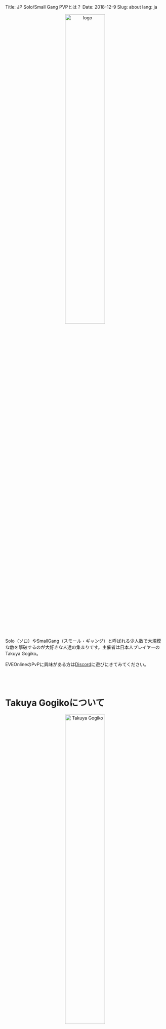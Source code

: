 Title: JP Solo/Small Gang PVPとは？
Date: 2018-12-9
Slug: about
lang: ja

<p style="text-align: center;">
<img src="{static}/images/logo.jpg" width="50%" alt="logo">
</p>

Solo（ソロ）やSmallGang（スモール・ギャング）と呼ばれる少人数で大規模な敵を撃破するのが大好きな人達の集まりです。主催者は日本人プレイヤーのTakuya Gogiko。

EVEOnlineのPvPに興味がある方は[Discord](https://discord.gg/FcYrc47)に遊びにきてみてください。
<br /><br /><br /><br />

# Takuya Gogikoについて
<p style="text-align: center;">
<img src="{static}/images/Takuya-Gogiko.jpg" width="50%" alt="Takuya Gogiko">
</p>

## [zKillboard](https://zkillboard.com/character/95235307/)
## [Twitch](https://www.twitch.tv/takuyagogiko)
## [Youtube](https://www.youtube.com/channel/UCLyw5fFzGvuNCz3xA6hHg1A)
## [Twitter](https://twitter.com/Takuya_Gogiko)
<br />
### ※このサイトは許可を貰っていますが、執筆者はTakuyaさん本人ではありません

